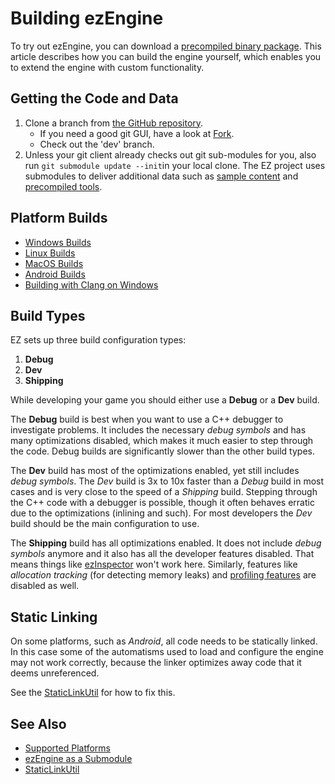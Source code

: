 # Building ezEngine

To try out ezEngine, you can download a [precompiled binary package](../../getting-started/binaries.md). This article describes how you can build the engine yourself, which enables you to extend the engine with custom functionality.

## Getting the Code and Data

1. Clone a branch from [the GitHub repository](https://github.com/ezEngine/ezEngine).
    * If you need a good git GUI, have a look at [Fork](https://git-fork.com/).
    * Check out the 'dev' branch.
1. Unless your git client already checks out git sub-modules for you, also run `git submodule update --init`in your local clone. The EZ project uses submodules to deliver additional data such as [sample content](https://github.com/ezEngine/content) and [precompiled tools](https://github.com/ezEngine/precompiled-tools).

## Platform Builds

* [Windows Builds](build-windows.md)
* [Linux Builds](build-linux.md)
* [MacOS Builds](build-macos.md)
* [Android Builds](build-android.md)
* [Building with Clang on Windows](clang-on-windows.md)

## Build Types

EZ sets up three build configuration types:

1. **Debug**
2. **Dev**
3. **Shipping**

While developing your game you should either use a **Debug** or a **Dev** build.

The **Debug** build is best when you want to use a C++ debugger to investigate problems. It includes the necessary *debug symbols* and has many optimizations disabled, which makes it much easier to step through the code. Debug builds are significantly slower than the other build types.

The **Dev** build has most of the optimizations enabled, yet still includes *debug symbols*. The *Dev* build is 3x to 10x faster than a *Debug* build in most cases and is very close to the speed of a *Shipping* build. Stepping through the C++ code with a debugger is possible, though it often behaves erratic due to the optimizations (inlining and such). For most developers the *Dev* build should be the main configuration to use.

The **Shipping** build has all optimizations enabled. It does not include *debug symbols* anymore and it also has all the developer features disabled. That means things like [ezInspector](../tools/inspector.md) won't work here. Similarly, features like *allocation tracking* (for detecting memory leaks) and [profiling features](../performance/profiling.md) are disabled as well.

## Static Linking

On some platforms, such as *Android*, all code needs to be statically linked. In this case some of the automatisms used to load and configure the engine may not work correctly, because the linker optimizes away code that it deems unreferenced.

See the [StaticLinkUtil](../tools/staticlinkutil.md) for how to fix this.

## See Also

* [Supported Platforms](supported-platforms.md)
* [ezEngine as a Submodule](submodule.md)
* [StaticLinkUtil](../tools/staticlinkutil.md)
